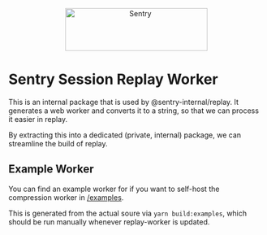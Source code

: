 <p align="center">
  <a href="https://sentry.io/?utm_source=github&utm_medium=logo" target="_blank">
    <img src="https://sentry-brand.storage.googleapis.com/sentry-wordmark-dark-280x84.png" alt="Sentry" width="280" height="84">
  </a>
</p>

# Sentry Session Replay Worker

This is an internal package that is used by @sentry-internal/replay. It generates a web worker and converts it to a string, so
that we can process it easier in replay.

By extracting this into a dedicated (private, internal) package, we can streamline the build of replay.

## Example Worker

You can find an example worker for if you want to self-host the compression worker in [/examples](./examples/).

This is generated from the actual soure via `yarn build:examples`, which should be run manually whenever replay-worker
is updated.
